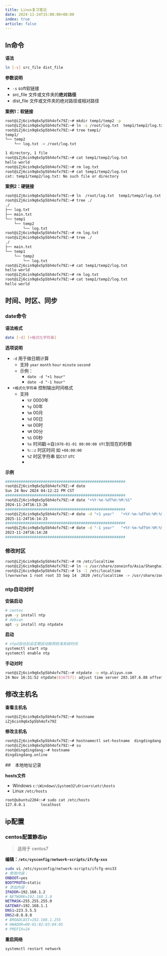 ```yaml
---
title: Linux复习笔记
date: 2024-11-24T15:08:00+08:00
index: true
article: false
---
```


## ln命令

**语法**
```bash
ln [-s] src_file dist_file
```

**参数说明**
- `-s` soft软链接
- src_file 文件或文件夹的**绝对路径**
- dist_file 文件或文件夹的绝对路径或相对路径


**案例1：软链接**
```bash
root@iZj6cin9q6x5p5bh4ofx79Z:~# mkdir temp1/temp2 -p
root@iZj6cin9q6x5p5bh4ofx79Z:~# ln -s /root/log.txt  temp1/temp2/log.txt
root@iZj6cin9q6x5p5bh4ofx79Z:~# tree temp1/
temp1/
└── temp2
    └── log.txt -> /root/log.txt

1 directory, 1 file
root@iZj6cin9q6x5p5bh4ofx79Z:~# cat temp1/temp2/log.txt 
hello world
root@iZj6cin9q6x5p5bh4ofx79Z:~# rm log.txt 
root@iZj6cin9q6x5p5bh4ofx79Z:~# cat temp1/temp2/log.txt 
cat: temp1/temp2/log.txt: No such file or directory
```

**案例2：硬链接**
```bash
root@iZj6cin9q6x5p5bh4ofx79Z:~# ln  /root/log.txt  temp1/temp2/log.txt
root@iZj6cin9q6x5p5bh4ofx79Z:~# tree ./
./
├── log.txt
├── main.txt
└── temp1
    └── temp2
        └── log.txt
root@iZj6cin9q6x5p5bh4ofx79Z:~# rm log.txt 
root@iZj6cin9q6x5p5bh4ofx79Z:~# tree ./
./
├── main.txt
└── temp1
    └── temp2
        └── log.txt
root@iZj6cin9q6x5p5bh4ofx79Z:~# cat temp1/temp2/log.txt 
hello world
root@iZj6cin9q6x5p5bh4ofx79Z:~# rm log.txt 
root@iZj6cin9q6x5p5bh4ofx79Z:~# cat temp1/temp2/log.txt 
hello world
```

## 时间、时区、同步


### date命令

**语法格式**
```bash
date [-d] [+格式化字符串]
```

**选项说明**
- `-d` 用于做日期计算
    - 支持 `year` `month` `hour` `minute` `second`
    - 示例： 
      - `date -d "+1 hour"`
      - `date -d "-1 hour"`
- `+格式化字符串` 控制输出时间格式
  - 支持 
    - `%Y` 0000年
    - `%y` 00年
    - `%m` 00月
    - `%d` 00日
    - `%H` 00时
    - `%M` 00分
    - `%S` 00秒
    - `%s` 时间戳->自`1970-01-01 00:00:00 UTC`到现在的秒数
    - `%::z` 时区时间 如 `+08:00:00`
    - `%Z` 时区字符串 如`CST` `UTC`
    - 

**示例**
```bash
###################################################### 
root@iZj6cin9q6x5p5bh4ofx79Z:~# date
Sun 24 Nov 2024 04:12:22 PM CST
###################################################### 
root@iZj6cin9q6x5p5bh4ofx79Z:~# date "+%Y-%m-%dT%H:%M:%S"
2024-11-24T16:13:26
###################################################### 
root@iZj6cin9q6x5p5bh4ofx79Z:~# date -d "+1 year"   "+%Y-%m-%dT%H:%M:%S"
2025-11-24T16:14:23
###################################################### 
root@iZj6cin9q6x5p5bh4ofx79Z:~# date -d "-1 year"   "+%Y-%m-%dT%H:%M:%S"
2023-11-24T16:14:28
###################################################### 
```



### 修改时区
```bash
root@iZj6cin9q6x5p5bh4ofx79Z:~# rm /etc/localtime 
root@iZj6cin9q6x5p5bh4ofx79Z:~# ln -s /usr/share/zoneinfo/Asia/Shanghai /etc/localtime
root@iZj6cin9q6x5p5bh4ofx79Z:~# ls -l /etc/localtime 
lrwxrwxrwx 1 root root 33 Sep 14  2020 /etc/localtime -> /usr/share/zoneinfo/Asia/Shanghai
```


### ntp自动对时


**安装启动**

```bash
# centos
yum -y install ntp
# debian
apt -y install ntp ntpdate
```

**启动**
```bash
# ntpd启动后会定期自动联网校准系统时间
systemctl start ntp
systemctl enable ntp
```


**手动对时**

```bash
root@iZj6cin9q6x5p5bh4ofx79Z:~# ntpdate -u ntp.aliyun.com
24 Nov 16:31:52 ntpdate[616757]: adjust time server 203.107.6.88 offset 0.011946 sec
```

## 修改主机名

**查看主机名**

```bash
root@iZj6cin9q6x5p5bh4ofx79Z:~# hostname
iZj6cin9q6x5p5bh4ofx79Z
```

**修改主机名**

```bash
root@iZj6cin9q6x5p5bh4ofx79Z:~# hostnamectl set-hostname  dingdingdang.online
root@iZj6cin9q6x5p5bh4ofx79Z:~# su 
root@dingdingdang:~# hostname
dingdingdang.online
```


##　本地地址记录


**hosts文件**
- Windows `c:\Windows\System32\drivers\etc\hosts`
- Linux `/etc/hosts`

```bash
root@ubuntu2204:~# sudo cat /etc/hosts
127.0.0.1       localhost
```


## ip配置

### centos配置静态ip

> 适用于 centos7

**编辑：`/etc/sysconfig/network-scripts/ifcfg-xxx`**

```bash
sudo vi /etc/sysconfig/network-scripts/ifcfg-ens33
# 修改内容：
ONBOOT=yes
BOOTPROTO=static
# 添加内容：
IPADDR=192.168.1.2
# NETWORK=192.168.1.0
NETMASK=255.255.255.0
GATEWAY=192.168.1.1
DNS1=223.5.5.5
DNS2=8.8.8.8
# BROADCAST=192.168.1.255
# HWADDR=00:01:02:03:04:05
# PREFIX=24
```

**重启网络**

```bash
systemctl restart network
```